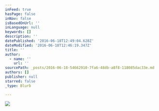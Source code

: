 ```yaml
---
inFeed: true
hasPage: false
inNav: false
isBasedOnUrl: ''
inLanguage: null
keywords: []
description: ''
datePublished: '2016-06-18T12:49:04.628Z'
dateModified: '2016-06-18T12:46:19.347Z'
title: ''
author:
  - name: ''
    url: ''
sourcePath: _posts/2016-06-18-54662910-7fa6-48db-a8f8-118085dac33e.md
authors: []
publisher: null
starred: false
_type: Blurb

---
```

![](https://the-grid-user-content.s3-us-west-2.amazonaws.com/c923ef35-da48-461e-965c-16928da4ad38.jpg)